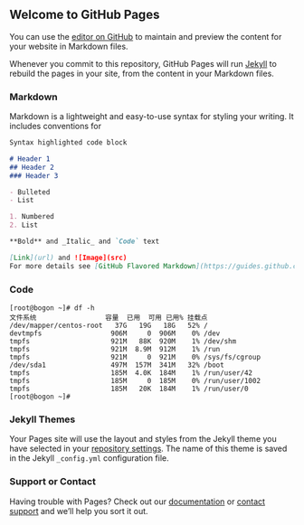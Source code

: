 ## Welcome to GitHub Pages

You can use the [editor on GitHub](https://github.com/ready2race/ready2race.github.io/edit/master/README.md) to maintain and preview the content for your website in Markdown files.

Whenever you commit to this repository, GitHub Pages will run [Jekyll](https://jekyllrb.com/) to rebuild the pages in your site, from the content in your Markdown files.

### Markdown

Markdown is a lightweight and easy-to-use syntax for styling your writing. It includes conventions for

```markdown
Syntax highlighted code block

# Header 1
## Header 2
### Header 3

- Bulleted
- List

1. Numbered
2. List

**Bold** and _Italic_ and `Code` text

[Link](url) and ![Image](src)
For more details see [GitHub Flavored Markdown](https://guides.github.com/features/mastering-markdown/).
```

### Code
```
[root@bogon ~]# df -h
文件系统                 容量  已用  可用 已用% 挂载点
/dev/mapper/centos-root   37G   19G   18G   52% /
devtmpfs                 906M     0  906M    0% /dev
tmpfs                    921M   88K  920M    1% /dev/shm
tmpfs                    921M  8.9M  912M    1% /run
tmpfs                    921M     0  921M    0% /sys/fs/cgroup
/dev/sda1                497M  157M  341M   32% /boot
tmpfs                    185M  4.0K  184M    1% /run/user/42
tmpfs                    185M     0  185M    0% /run/user/1002
tmpfs                    185M   20K  184M    1% /run/user/0
[root@bogon ~]# 
```

### Jekyll Themes

Your Pages site will use the layout and styles from the Jekyll theme you have selected in your [repository settings](https://github.com/ready2race/ready2race.github.io/settings). The name of this theme is saved in the Jekyll `_config.yml` configuration file.

### Support or Contact

Having trouble with Pages? Check out our [documentation](https://help.github.com/categories/github-pages-basics/) or [contact support](https://github.com/contact) and we’ll help you sort it out.


